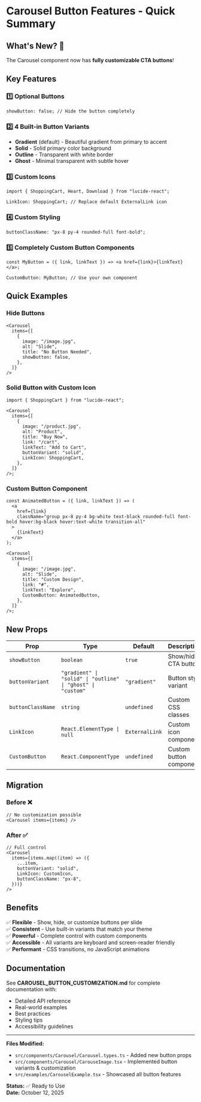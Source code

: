 # Carousel Button Features - Quick Summary

## What's New? 🎉

The Carousel component now has **fully customizable CTA buttons**!

## Key Features

### 1️⃣ **Optional Buttons**

```tsx
showButton: false; // Hide the button completely
```

### 2️⃣ **4 Built-in Button Variants**

- **Gradient** (default) - Beautiful gradient from primary to accent
- **Solid** - Solid primary color background
- **Outline** - Transparent with white border
- **Ghost** - Minimal transparent with subtle hover

### 3️⃣ **Custom Icons**

```tsx
import { ShoppingCart, Heart, Download } from "lucide-react";

LinkIcon: ShoppingCart; // Replace default ExternalLink icon
```

### 4️⃣ **Custom Styling**

```tsx
buttonClassName: "px-8 py-4 rounded-full font-bold";
```

### 5️⃣ **Completely Custom Button Components**

```tsx
const MyButton = ({ link, linkText }) => <a href={link}>{linkText}</a>;

CustomButton: MyButton; // Use your own component
```

## Quick Examples

### Hide Buttons

```tsx
<Carousel
  items={[
    {
      image: "/image.jpg",
      alt: "Slide",
      title: "No Button Needed",
      showButton: false,
    },
  ]}
/>
```

### Solid Button with Custom Icon

```tsx
import { ShoppingCart } from "lucide-react";

<Carousel
  items={[
    {
      image: "/product.jpg",
      alt: "Product",
      title: "Buy Now",
      link: "/cart",
      linkText: "Add to Cart",
      buttonVariant: "solid",
      LinkIcon: ShoppingCart,
    },
  ]}
/>;
```

### Custom Button Component

```tsx
const AnimatedButton = ({ link, linkText }) => (
  <a
    href={link}
    className="group px-8 py-4 bg-white text-black rounded-full font-bold hover:bg-black hover:text-white transition-all"
  >
    {linkText}
  </a>
);

<Carousel
  items={[
    {
      image: "/image.jpg",
      alt: "Slide",
      title: "Custom Design",
      link: "#",
      linkText: "Explore",
      CustomButton: AnimatedButton,
    },
  ]}
/>;
```

## New Props

| Prop              | Type                                                        | Default        | Description             |
| ----------------- | ----------------------------------------------------------- | -------------- | ----------------------- |
| `showButton`      | `boolean`                                                   | `true`         | Show/hide CTA button    |
| `buttonVariant`   | `"gradient" \| "solid" \| "outline" \| "ghost" \| "custom"` | `"gradient"`   | Button style variant    |
| `buttonClassName` | `string`                                                    | `undefined`    | Custom CSS classes      |
| `LinkIcon`        | `React.ElementType \| null`                                 | `ExternalLink` | Custom icon component   |
| `CustomButton`    | `React.ComponentType`                                       | `undefined`    | Custom button component |

## Migration

### Before ❌

```tsx
// No customization possible
<Carousel items={items} />
```

### After ✅

```tsx
// Full control
<Carousel
  items={items.map((item) => ({
    ...item,
    buttonVariant: "solid",
    LinkIcon: CustomIcon,
    buttonClassName: "px-8",
  }))}
/>
```

## Benefits

✅ **Flexible** - Show, hide, or customize buttons per slide  
✅ **Consistent** - Use built-in variants that match your theme  
✅ **Powerful** - Complete control with custom components  
✅ **Accessible** - All variants are keyboard and screen-reader friendly  
✅ **Performant** - CSS transitions, no JavaScript animations

## Documentation

See **CAROUSEL_BUTTON_CUSTOMIZATION.md** for complete documentation with:

- Detailed API reference
- Real-world examples
- Best practices
- Styling tips
- Accessibility guidelines

---

**Files Modified:**

- `src/components/Carousel/Carousel.types.ts` - Added new button props
- `src/components/Carousel/CarouseImage.tsx` - Implemented button variants & customization
- `src/examples/CarouselExample.tsx` - Showcased all button features

**Status:** ✅ Ready to Use  
**Date:** October 12, 2025
